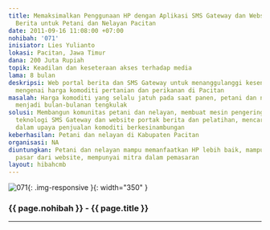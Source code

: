 ```yaml
---
title: Memaksimalkan Penggunaan HP dengan Aplikasi SMS Gateway dan Website Portal
  Berita untuk Petani dan Nelayan Pacitan
date: 2011-09-16 11:08:00 +07:00
nohibah: '071'
inisiator: Lies Yulianto
lokasi: Pacitan, Jawa Timur
dana: 200 Juta Rupiah
topik: Keadilan dan keseteraan akses terhadap media
lama: 8 bulan
deskripsi: Web portal berita dan SMS Gateway untuk menanggulanggi kesenjangan informasi
  mengenai harga komoditi pertanian dan perikanan di Pacitan
masalah: Harga komoditi yang selalu jatuh pada saat panen, petani dan nelayan yang
  menjadi bulan-bulanan tengkulak
solusi: Membangun komunitas petani dan nelayan, membuat mesin pengering, membangun
  teknologi SMS Gateway dan website portak berita dan pelatihan, mencarikan mitra
  dalam upaya penjualan komoditi berkesinambungan
keberhasilan: Petani dan nelayan di Kabupaten Pacitan
organisasi: NA
diuntungkan: Petani dan nelayan mampu memanfaatkan HP lebih baik, mampu memantau harga
  pasar dari website, mempunyai mitra dalam pemasaran
layout: hibahcmb
---
```


![071](/static/img/hibahcmb/071.png){: .img-responsive }{: width="350" }

### {{ page.nohibah }} - {{ page.title }}

---
